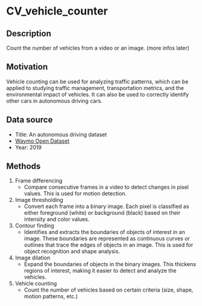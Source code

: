 # CV_vehicle_counter

## Description
Count the number of vehicles from a video or an image. (more infos later)

## Motivation
Vehicle counting can be used for analyzing traffic patterns, which can be applied to studying traffic management, transportation metrics, and the environmental impact of vehicles. It can also be used to correctly identify other cars in autonomous driving cars. 

## Data source
  * Title: An autonomous driving dataset <br>
  * [Waymo Open Dataset](https://www.waymo.com/open) <br>
  * Year: 2019

## Methods
1. Frame differencing <br>
   - Compare consecutive frames in a video to detect changes in pixel values. This is used for motion detection. 
2. Image thresholding
   - Convert each frame into a binary image. Each pixel is classified as either foreground (white) or background (black) based on their intensity and color values.
3. Contour finding
   - Identifies and extracts the boundaries of objects of interest in an image. These boundaries are represented as continuous curves or outlines that trace the edges of objects in an image. This is used for object recognition and shape analysis.
4. Image dilation
   - Expand the boundaries of objects in the binary images. This thickens regions of interest, making it easier to detect and analyze the vehicles.
5. Vehicle counting
   - Count the number of vehicles based on certain criteria (size, shape, motion patterns, etc.)
